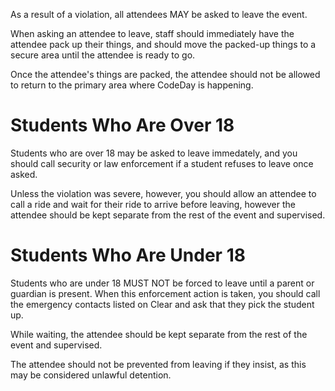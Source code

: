 As a result of a violation, all attendees MAY be asked to leave the event.

When asking an attendee to leave, staff should immediately have the attendee pack up their things, and should move the packed-up things to a secure area until the attendee is ready to go.

Once the attendee's things are packed, the attendee should not be allowed to return to the primary area where CodeDay is happening.

# Students Who Are Over 18

Students who are over 18 may be asked to leave immedately, and you should call security or law enforcement if a student refuses to leave once asked.

Unless the violation was severe, however, you should allow an attendee to call a ride and wait for their ride to arrive before leaving, however the attendee should be kept separate from the rest of the event and supervised.

# Students Who Are Under 18

Students who are under 18 MUST NOT be forced to leave until a parent or guardian is present. When this enforcement action is taken, you should call the emergency contacts listed on Clear and ask that they pick the student up.

While waiting, the attendee should be kept separate from the rest of the event and supervised.

The attendee should not be prevented from leaving if they insist, as this may be considered unlawful detention.

